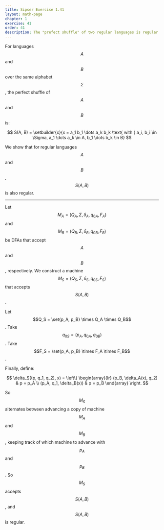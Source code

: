 ```yaml
---
title: Sipser Exercise 1.41
layout: math-page
chapter: 1
exercise: 41
order: 41
description: The "prefect shuffle" of two regular languages is regular
---
```



For languages $$A$$ and $$B$$ over the same alphabet $$\Sigma$$, the perfect shuffle of $$A$$ and $$B$$ is:

$$
S(A, B) = \setbuilder{x}{x = a_1 b_1 \dots a_k b_k \text{ with } a_i, b_i \in \Sigma, a_1 \dots a_k \in A, b_1 \dots b_k \in B}
$$

We show that for regular languages $$A$$ and $$B$$, $$S(A, B)$$ is also regular.

---

Let $$M_A = (Q_A, \Sigma, \delta_A, q_{0A}, F_A)$$ and $$M_B = (Q_B, \Sigma, \delta_B, q_{0B}, F_B)$$ be DFAs that accept $$A$$ and $$B$$, respectively.
We construct a machine $$M_S = (Q_S, \Sigma, \delta_S, q_{0S}, F_S)$$ that accepts $$S(A, B)$$.



Let $$Q_S = \set{p_A, p_B} \times Q_A \times Q_B$$.
Take $$q_{0S} = (p_A, q_{0A}, q_{0B})$$.
Take $$F_S = \set{p_A, p_B} \times F_A \times F_B$$.



Finally, define:

$$
\delta_S((p, q_1, q_2), x) = \left\{ \begin{array}{lr}
(p_B, \delta_A(x), q_2) & p = p_A \\
(p_A, q_1, \delta_B(x)) & p = p_B
\end{array} \right.
$$

So $$M_S$$ alternates between advancing a copy of machine $$M_A$$ and $$M_B$$, keeping track of which machine to advance with $$p_A$$ and $$p_B$$.
So $$M_S$$ accepts $$S(A, B)$$, and $$S(A, B)$$ is regular.
